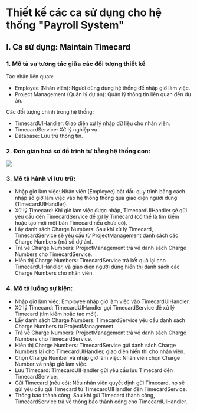 # Thiết kế các ca sử dụng cho hệ thống "Payroll System"

## I. Ca sử dụng: Maintain Timecard

### 1. Mô tả sự tương tác giữa các đối tượng thiết kế
Tác nhân liên quan:
- Employee (Nhân viên): Người dùng dùng hệ thống để nhập giờ làm việc.
- Project Management (Quản lý dự án): Quản lý thông tin liên quan đến dự án.

Các đối tượng chính trong hệ thống:
- TimecardUIHandler: Giao diện xử lý nhập dữ liệu cho nhân viên.
- TimecardService: Xử lý nghiệp vụ.
- Database: Lưu trữ thông tin.

### 2. Đơn giản hoá sơ đồ trình tự bằng hệ thống con:
![](https://www.planttext.com/api/plantuml/png/f9F1IWCn48RlUOevwg4lu44AHQnGYs05hsasR2ARx99D5teK3nx49n1XYtYpu44GDeY7WE-H9_0Ld89MkxjQnHn2cCdtp_1FykgUkxcbnavKGYYpgO4TbINfb7EIOLWocL5jOIGLPzH4HtjzggE4czRi8JU5PAlaWKbFEBFxLDEOAwuj8HyLeBFT58Oj68fGpJE8PN3NaFXIGO77SqQQbxyel1T7_ZYuEN9FonHiM7-dGAIXUcHWGpLBGGLt9JT9dKR1HiSeEGZLxHGYgWNaViO4z0GrCOVXH8svoKcJwRIsDZAXke4YkDEwGgEHRypfenLd6gm8xgAkiTRP7bANUXM3mfUW_sdvuEL-iWmJGXCBkpW5-Ha3NElQQq5-MVy7ya-6Mk4VT0nZZoy4poNEcoqYXEk8T75R_9Ct0000__y30000)

### 3. Mô tả hành vi lưu trữ:
- Nhập giờ làm việc: Nhân viên (Employee) bắt đầu quy trình bằng cách nhập số giờ làm việc vào hệ thống thông qua giao diện người dùng (TimecardUIHandler).
- Xử lý Timecard: Khi giờ làm việc được nhập, TimecardUIHandler sẽ gửi yêu cầu đến TimecardService để xử lý Timecard (có thể là tìm kiếm hoặc tạo mới một bản Timecard nếu chưa có).
- Lấy danh sách Charge Numbers: Sau khi xử lý Timecard, TimecardService sẽ yêu cầu từ ProjectManagement danh sách các Charge Numbers (mã số dự án).
- Trả về Charge Numbers: ProjectManagement trả về danh sách Charge Numbers cho TimecardService.
- Hiển thị Charge Numbers: TimecardService trả kết quả lại cho TimecardUIHandler, và giao diện người dùng hiển thị danh sách các Charge Numbers cho nhân viên.

### 4. Mô tả luồng sự kiện:
- Nhập giờ làm việc: Employee nhập giờ làm việc vào TimecardUIHandler.
- Xử lý Timecard: TimecardUIHandler gọi TimecardService để xử lý Timecard (tìm kiếm hoặc tạo mới).
- Lấy danh sách Charge Numbers: TimecardService yêu cầu danh sách Charge Numbers từ ProjectManagement.
- Trả về Charge Numbers: ProjectManagement trả về danh sách Charge Numbers cho TimecardService.
- Hiển thị Charge Numbers: TimecardService gửi danh sách Charge Numbers lại cho TimecardUIHandler, giao diện hiển thị cho nhân viên.
- Chọn Charge Number và nhập giờ làm việc: Nhân viên chọn Charge Number và nhập giờ làm việc.
- Lưu Timecard: TimecardUIHandler gửi yêu cầu lưu Timecard đến TimecardService.
- Gửi Timecard (nếu có): Nếu nhân viên quyết định gửi Timecard, họ sẽ gửi yêu cầu gửi Timecard từ TimecardUIHandler đến TimecardService.
- Thông báo thành công: Sau khi gửi Timecard thành công, TimecardService trả về thông báo thành công cho TimecardUIHandler.
